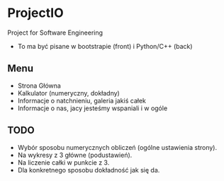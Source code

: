 # ProjectIO
Project for Software Engineering

- To ma być pisane w bootstrapie (front) i Python/C++ (back)

## Menu
- Strona Główna
- Kalkulator (numeryczny, dokładny)
- Informacje o natchnieniu, galeria jakiś całek
- Informacje o nas, jacy jesteśmy wspaniali i w ogóle


## TODO
- Wybór sposobu numerycznych obliczeń (ogólne ustawienia strony).
- Na wykresy z 3 główne (podustawień).
- Na liczenie całki w punkcie z 3.
- Dla konkretnego sposobu dokładność jak się da.